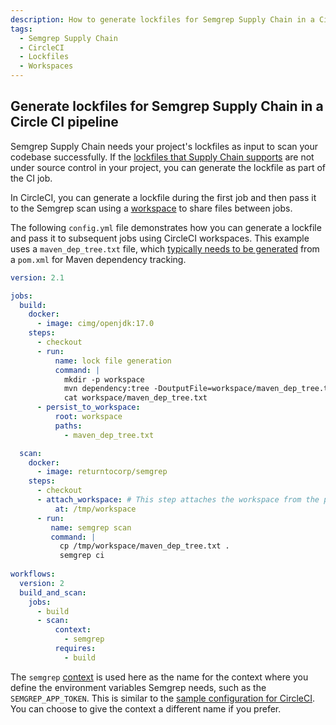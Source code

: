 ```yaml
---
description: How to generate lockfiles for Semgrep Supply Chain in a Circle CI pipeline.
tags:
  - Semgrep Supply Chain
  - CircleCI
  - Lockfiles
  - Workspaces
---
```

## Generate lockfiles for Semgrep Supply Chain in a Circle CI pipeline

Semgrep Supply Chain needs your project's lockfiles as input to scan your codebase successfully. If the [lockfiles that Supply Chain supports](/docs/supported-languages/#semgrep-supply-chain) are not under source control in your project, you can generate the lockfile as part of the CI job.

In CircleCI, you can generate a lockfile during the first job and then pass it to the Semgrep scan using a [workspace](https://circleci.com/docs/workspaces/) to share files between jobs.

The following `config.yml` file demonstrates how you can generate a lockfile and pass it to subsequent jobs using CircleCI workspaces. This example uses a `maven_dep_tree.txt` file, which [typically needs to be generated](/docs/semgrep-supply-chain/setup-maven/) from a `pom.xml` for Maven dependency tracking.

```yaml
version: 2.1

jobs:
  build:
    docker:
      - image: cimg/openjdk:17.0
    steps:
      - checkout
      - run: 
          name: lock file generation
          command: |
            mkdir -p workspace
            mvn dependency:tree -DoutputFile=workspace/maven_dep_tree.txt
            cat workspace/maven_dep_tree.txt
      - persist_to_workspace: 
          root: workspace 
          paths:
            - maven_dep_tree.txt

  scan:
    docker:
      - image: returntocorp/semgrep
    steps:
      - checkout
      - attach_workspace: # This step attaches the workspace from the previous job
          at: /tmp/workspace
      - run: 
         name: semgrep scan
         command: |
           cp /tmp/workspace/maven_dep_tree.txt .
           semgrep ci
         
workflows:
  version: 2
  build_and_scan:
    jobs:
      - build
      - scan:
          context:
            - semgrep
          requires:
            - build
```

The `semgrep` [context](https://circleci.com/docs/contexts/) is used here as the name for the context where you define the environment variables Semgrep needs, such as the `SEMGREP_APP_TOKEN`. This is similar to the [sample configuration for CircleCI](docs/semgrep-ci/sample-ci-configs/#sample-circleci-configuration-snippet). You can choose to give the context a different name if you prefer.